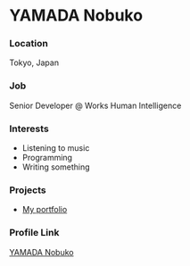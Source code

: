 # YAMADA Nobuko

### Location

Tokyo, Japan

### Job

Senior Developer @ Works Human Intelligence

### Interests

- Listening to music
- Programming
- Writing something

### Projects

- [My portfolio](https://e99h2121.github.io/)

### Profile Link

[YAMADA Nobuko](https://github.com/e99h2121)
